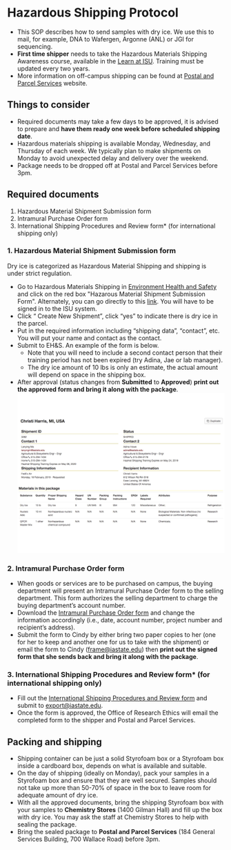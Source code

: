 # Hazardous Shipping Protocol 

*	This SOP describes how to send samples with dry ice. We use this to mail, for example, DNA to Wafergen, Argonne (ANL) or JGI for sequencing.
*	**First time shipper** needs to take the Hazardous Materials Shipping Awareness course, available in the [Learn at ISU](https://training.ehs.iastate.edu/IowaSU/site/). Training must be updated every two years.
*	More information on off-campus shipping can be found at [Postal and Parcel Services](https://www.postal.iastate.edu/about/off-campus-shipping) website.

## Things to consider

*	Required documents may take a few days to be approved, it is advised to prepare and **have them ready one week before scheduled shipping date**.
*	Hazardous materials shipping is available Monday, Wednesday, and Thursday of each week. We typically plan to make shipments on Monday to avoid unexpected delay and delivery over the weekend. 
*	Package needs to be dropped off at Postal and Parcel Services before 3pm.

## Required documents

1.	Hazardous Material Shipment Submission form
2.	Intramural Purchase Order form
3.	International Shipping Procedures and Review form* (for international shipping only)

### 1. Hazardous Material Shipment Submission form

Dry ice is categorized as Hazardous Material Shipping and shipping is under strict regulation.

*	Go to Hazardous Materials Shipping in [Environment Health and Safety](https://www.ehs.iastate.edu/hazmat-ship) and click on the red box "Hazarous Material Shipment Submission Form".  Alternately, you can go directly to this [link](https://shipping.ehs.iastate.edu/user-index).  You will have to be signed in to the ISU system.
*	Click “ Create New Shipment”, click “yes” to indicate there is dry ice in the parcel.
*	Put in the required information including “shipping data”, “contact”, etc.  You will put your name and contact as the contact. 
*	Submit to EH&S.  An example of the form is below.
    * Note that you will need to include a second contact person that their training period has not been expired (try Adina, Jae or lab manager). 
    * The dry ice amount of 10 lbs is only an estimate, the actual amount will depend on space in the shipping box.
* After approval (status changes from **Submitted** to **Approved**) **print out the approved form and bring it along with the package**.
![EHS hazarsdous shipping form](https://github.com/germs-lab/SOPs/blob/master/images/EHS_shippingHazarsdous_Form.jpg)  

### 2. Intramural Purchase Order form
* When goods or services are to be purchased on campus, the buying department will present an Intramural Purchase Order form to the selling department. This form authorizes the selling department to charge the buying department’s account number.
*	Download the [Intramural Purchase Order form](https://drive.google.com/file/d/1AcJ_m0pqhVf7Q8JbupgbULGZb-A2SHA3/view?usp=sharing) and change the information accordingly (i.e., date, account number, project number and recipient’s address).
*	Submit the form to Cindy by either bring two paper copies to her (one for her to keep and another one for us to take with the shipment) or email the form to Cindy (frame@iastate.edu) then **print out the signed form that she sends back and bring it along with the package**.

### 3. International Shipping Procedures and Review form* (for international shipping only)
*	Fill out the [International Shipping Procedures and Review form](https://www.policy.iastate.edu/sites/default/files/resources//FORM-International%20Shipping%20Procedures%20Review%20Form%202020-08-20%20rev.docx) and submit to export@iastate.edu.
*	Once the form is approved, the Office of Research Ethics will email the completed form to the shipper and Postal and Parcel Services.

## Packing and shipping
* Shipping container can be just a solid Styrofoam box or a Styrofoam box inside a cardboard box, depends on what is available and suitable.
*	On the day of shipping (ideally on Monday), pack your samples in a Styrofoam box and ensure that they are well secured. Samples should not take up more than 50-70% of space in the box to leave room for adequate amount of dry ice.
*	With all the approved documents, bring the shipping Styrofoam box with your samples to **Chemistry Stores** (1400 Gilman Hall) and fill up the box with dry ice. You may ask the staff at Chemistry Stores to help with sealing the package.
*	Bring the sealed package to **Postal and Parcel Services** (184 General Services Building, 700 Wallace Road) before 3pm.
